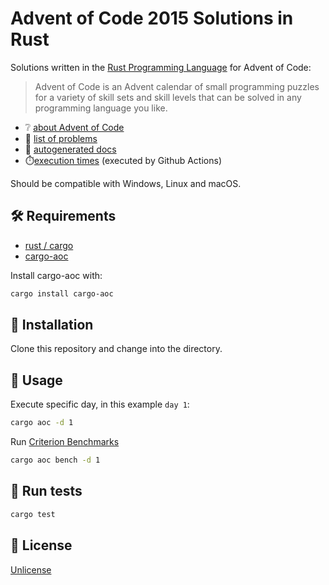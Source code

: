 # Advent of Code 2015 Solutions in Rust

Solutions written in the [Rust Programming Language](https://www.rust-lang.org/) for Advent of Code:

> Advent of Code is an Advent calendar of small programming puzzles for a variety of skill sets and skill levels that can be solved in any programming language you like.

- ❔ [about Advent of Code](https://adventofcode.com/about)
- 📆 [list of problems](https://adventofcode.com/2015)
- 📘 [autogenerated docs](https://arturh85.github.io/adventofcode-rust-2015/adventofcode_rust_2015/)
- ⏱️[execution times](https://arturh85.github.io/adventofcode-rust-2015/times/times.html) (executed by Github Actions)

Should be compatible with Windows, Linux and macOS.

## 🛠️ Requirements

- [rust / cargo](https://rustup.rs/)
- [cargo-aoc](https://github.com/gobanos/cargo-aoc)

Install cargo-aoc with:
```bash
cargo install cargo-aoc 
```

## 👷 Installation

Clone this repository and change into the directory.

## 🚀 Usage  

Execute specific day, in this example `day 1`:

```bash
cargo aoc -d 1
```

Run [Criterion Benchmarks](https://github.com/bheisler/criterion.rs) 

```bash
cargo aoc bench -d 1
```

## 🧪 Run tests

```bash
cargo test
```

## 📝 License

[Unlicense](https://choosealicense.com/licenses/unlicense/)